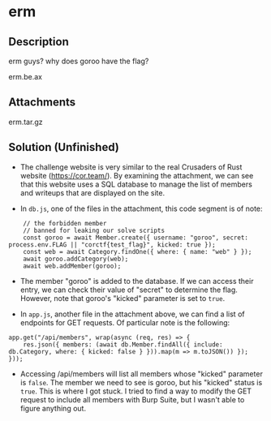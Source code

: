 # erm

## Description

erm guys? why does goroo have the flag?

erm.be.ax

## Attachments

erm.tar.gz

## Solution (Unfinished)

- The challenge website is very similar to the real Crusaders of Rust website (https://cor.team/).
By examining the attachment, we can see that this website uses a SQL database to manage the list
of members and writeups that are displayed on the site.

- In <code>db.js</code>, one of the files in the attachment, this code segment is of note:

```
    // the forbidden member
    // banned for leaking our solve scripts
    const goroo = await Member.create({ username: "goroo", secret: process.env.FLAG || "corctf{test_flag}", kicked: true });
    const web = await Category.findOne({ where: { name: "web" } });
    await goroo.addCategory(web);
    await web.addMember(goroo);
```

- The member "goroo" is added to the database. If we can access their entry, we can check their value
of "secret" to determine the flag. However, note that goroo's "kicked" parameter is set to
<code>true</code>.

- In <code>app.js</code>, another file in the attachment above, we can find a list of endpoints
for GET requests. Of particular note is the following:

```
app.get("/api/members", wrap(async (req, res) => {
    res.json({ members: (await db.Member.findAll({ include: db.Category, where: { kicked: false } })).map(m => m.toJSON()) });
}));
```

- Accessing /api/members will list all members whose "kicked" parameter is <code>false</code>. The
member we need to see is goroo, but his "kicked" status is <code>true</code>. This is where I got
stuck. I tried to find a way to modify the GET request to include all members with Burp Suite, but
I wasn't able to figure anything out.
